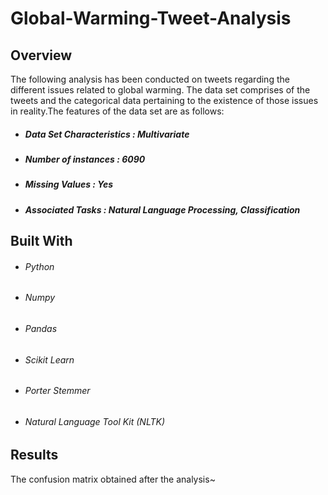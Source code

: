 # Global-Warming-Tweet-Analysis

## Overview
The following analysis has been conducted on tweets regarding the different issues related to global warming. The data set comprises of the tweets and the categorical data pertaining to the  existence of those issues in reality.The features of the data set are as follows: 
* ##### Data Set Characteristics : Multivariate
* ##### Number of instances : 6090
* ##### Missing Values : Yes
* ##### Associated Tasks : Natural Language Processing, Classification

## Built With
* ###### Python
* ###### Numpy
* ###### Pandas
* ###### Scikit Learn
* ###### Porter Stemmer
* ###### Natural Language Tool Kit (NLTK)

## Results
The confusion matrix obtained after the analysis~
